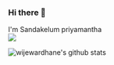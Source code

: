 ### Hi there 👋


I'm Sandakelum priyamantha
<br>
<img src="https://www.codewars.com/users/sandakelum/badges/micro">


![wijewardhane's github stats](https://github-readme-stats.vercel.app/api?username=sandakelum-dev)

